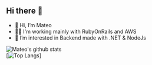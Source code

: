 ## Hi there 👋

- 👋 Hi, I’m Mateo
- 🧑‍🏭 I'm working mainly with RubyOnRails and AWS
- 👀 I’m interested in Backend made with .NET & NodeJs

![Mateo's github stats](https://github-readme-stats.vercel.app/api?username=devsheva&theme=tokyonight&show_icons=true)  
[![Top Langs](https://github-readme-stats.vercel.app/api/top-langs/?username=devsheva)]  
<!--
**devsheva/devsheva** is a ✨ _special_ ✨ repository because its `README.md` (this file) appears on your GitHub profile.
--!>
